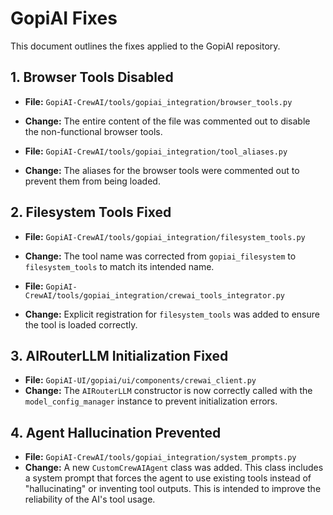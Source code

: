 # GopiAI Fixes

This document outlines the fixes applied to the GopiAI repository.

## 1. Browser Tools Disabled

- **File:** `GopiAI-CrewAI/tools/gopiai_integration/browser_tools.py`
- **Change:** The entire content of the file was commented out to disable the non-functional browser tools.

- **File:** `GopiAI-CrewAI/tools/gopiai_integration/tool_aliases.py`
- **Change:** The aliases for the browser tools were commented out to prevent them from being loaded.

## 2. Filesystem Tools Fixed

- **File:** `GopiAI-CrewAI/tools/gopiai_integration/filesystem_tools.py`
- **Change:** The tool name was corrected from `gopiai_filesystem` to `filesystem_tools` to match its intended name.

- **File:** `GopiAI-CrewAI/tools/gopiai_integration/crewai_tools_integrator.py`
- **Change:** Explicit registration for `filesystem_tools` was added to ensure the tool is loaded correctly.

## 3. AIRouterLLM Initialization Fixed

- **File:** `GopiAI-UI/gopiai/ui/components/crewai_client.py`
- **Change:** The `AIRouterLLM` constructor is now correctly called with the `model_config_manager` instance to prevent initialization errors.

## 4. Agent Hallucination Prevented

- **File:** `GopiAI-CrewAI/tools/gopiai_integration/system_prompts.py`
- **Change:** A new `CustomCrewAIAgent` class was added. This class includes a system prompt that forces the agent to use existing tools instead of "hallucinating" or inventing tool outputs. This is intended to improve the reliability of the AI's tool usage.
